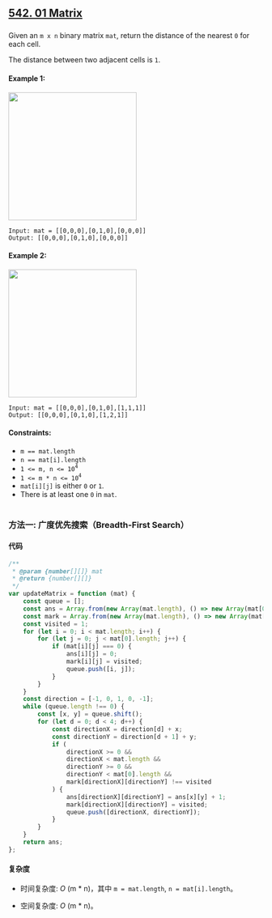 ## [542. 01 Matrix](https://leetcode.com/problems/01-matrix/)

###

Given an `m x n` binary matrix `mat`, return the distance of the nearest `0` for each cell.

The distance between two adjacent cells is `1`.

#### Example 1:

<img src="https://assets.leetcode.com/uploads/2021/04/24/01-1-grid.jpg" width="253" />

```
Input: mat = [[0,0,0],[0,1,0],[0,0,0]]
Output: [[0,0,0],[0,1,0],[0,0,0]]
```

#### Example 2:

<img src="https://assets.leetcode.com/uploads/2021/04/24/01-2-grid.jpg" width="253" />

```
Input: mat = [[0,0,0],[0,1,0],[1,1,1]]
Output: [[0,0,0],[0,1,0],[1,2,1]]
```

#### Constraints:

-   `m == mat.length`
-   `n == mat[i].length`
-   `1 <= m, n <= 10`<sup>`4`</sup>
-   `1 <= m * n <= 10`<sup>`4`</sup>
-   `mat[i][j]` is either `0` or `1`.
-   There is at least one `0` in `mat`.

#

### 方法一: 广度优先搜索（Breadth-First Search）

#### 代码

```javascript
/**
 * @param {number[][]} mat
 * @return {number[][]}
 */
var updateMatrix = function (mat) {
    const queue = [];
    const ans = Array.from(new Array(mat.length), () => new Array(mat[0].length));
    const mark = Array.from(new Array(mat.length), () => new Array(mat[0].length));
    const visited = 1;
    for (let i = 0; i < mat.length; i++) {
        for (let j = 0; j < mat[0].length; j++) {
            if (mat[i][j] === 0) {
                ans[i][j] = 0;
                mark[i][j] = visited;
                queue.push([i, j]);
            }
        }
    }
    const direction = [-1, 0, 1, 0, -1];
    while (queue.length !== 0) {
        const [x, y] = queue.shift();
        for (let d = 0; d < 4; d++) {
            const directionX = direction[d] + x;
            const directionY = direction[d + 1] + y;
            if (
                directionX >= 0 &&
                directionX < mat.length &&
                directionY >= 0 &&
                directionY < mat[0].length &&
                mark[directionX][directionY] !== visited
            ) {
                ans[directionX][directionY] = ans[x][y] + 1;
                mark[directionX][directionY] = visited;
                queue.push([directionX, directionY]);
            }
        }
    }
    return ans;
};
```

#### 复杂度

-   时间复杂度: _O_ (m \* n)，其中 `m = mat.length`, `n = mat[i].length`。

-   空间复杂度: _O_ (m \* n)。
